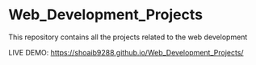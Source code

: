 # Web_Development_Projects
This repository contains all the projects related to the web development

LIVE DEMO: https://shoaib9288.github.io/Web_Development_Projects/
